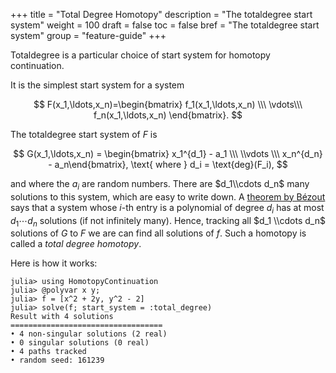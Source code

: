 +++
title = "Total Degree Homotopy"
description = "The totaldegree start system"
weight = 100
draft = false
toc = false
bref = "The totaldegree start system"
group = "feature-guide"
+++

Totaldegree is a particular choice of start system for homotopy continuation.

It is the simplest start system for a system


$$
F(x_1,\ldots,x_n)=\begin{bmatrix} f_1(x_1,\ldots,x_n) \\\ \vdots\\\ f_n(x_1,\ldots,x_n) \end{bmatrix}.
$$

The totaldegree start system of $F$ is

$$
G(x_1,\ldots,x_n) = \begin{bmatrix} x_1^{d_1} - a_1 \\\ \\vdots \\\  x_n^{d_n} - a_n\end{bmatrix}, \text{ where } d_i = \text{deg}(F_i),
$$

and where the $a_i$ are random numbers. There are $d_1\\cdots d_n$ many solutions to this system, which are easy to write down. A [theorem by Bézout](https://en.wikipedia.org/wiki/Bézout%27s_theorem) says that a system whose $i$-th entry is a polynomial of degree $d_i$ has at most $d_1\cdots d_n$ solutions (if not infinitely many). Hence, tracking all $d_1 \\cdots d_n$ solutions of $G$ to $F$ we are can find all solutions of $f$. Such a homotopy is called a *total degree homotopy*.

Here is how it works:

```julia-repl
julia> using HomotopyContinuation
julia> @polyvar x y;
julia> f = [x^2 + 2y, y^2 - 2]
julia> solve(f; start_system = :total_degree)
Result with 4 solutions
==================================
• 4 non-singular solutions (2 real)
• 0 singular solutions (0 real)
• 4 paths tracked
• random seed: 161239
```
